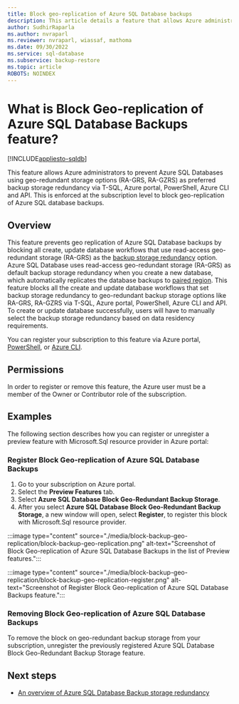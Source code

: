```yaml
---
title: Block geo-replication of Azure SQL Database backups 
description: This article details a feature that allows Azure administrators to block geo-replication of Azure SQL Databases.
author: SudhirRaparla
ms.author: nvraparl
ms.reviewer: nvraparl, wiassaf, mathoma
ms.date: 09/30/2022
ms.service: sql-database
ms.subservice: backup-restore
ms.topic: article
ROBOTS: NOINDEX
---
```


# What is Block Geo-replication of Azure SQL Database Backups feature?
[!INCLUDE[appliesto-sqldb](../includes/appliesto-sqldb.md)]

This feature allows Azure administrators to prevent Azure SQL Databases using geo-redundant storage options (RA-GRS, RA-GZRS) as preferred backup storage redundancy via T-SQL, Azure portal, PowerShell, Azure CLI and API. This is enforced at the subscription level to block geo-replication of Azure SQL database backups.

## Overview

This feature prevents geo replication of Azure SQL Database backups by blocking all create, update database workflows that use read-access geo-redundant storage (RA-GRS) as the [backup storage redundancy](automated-backups-overview.md#backup-storage-redundancy) option. Azure SQL Database uses read-access geo-redundant storage (RA-GRS) as default backup storage redundancy when you create a new database, which automatically replicates the database backups to [paired region](/azure/availability-zones/cross-region-replication-azure). This feature blocks all the create and update database workflows that set backup storage redundancy to geo-redundant backup storage options like RA-GRS, RA-GZRS via T-SQL, Azure portal, PowerShell, Azure CLI and API. To create or update database successfully, users will have to manually select the backup storage redundancy based on data residency requirements.

You can register your subscription to this feature via Azure portal, [PowerShell](/powershell/module/az.resources/register-azproviderfeature), or [Azure CLI](/cli/azure/feature#az-feature-register).

## Permissions

In order to register or remove this feature, the Azure user must be a member of the Owner or Contributor role of the subscription.

## Examples

The following section describes how you can register or unregister a preview feature with Microsoft.Sql resource provider in Azure portal: 

### Register Block Geo-replication of Azure SQL Database Backups

1. Go to your subscription on Azure portal.
2. Select the **Preview Features** tab. 
3. Select **Azure SQL Database Block Geo-Redundant Backup Storage**.
4. After you select **Azure SQL Database Block Geo-Redundant Backup Storage**, a new window will open, select **Register**, to register this block with Microsoft.Sql resource provider.

:::image type="content" source="./media/block-backup-geo-replication/block-backup-geo-replication.png" alt-text="Screenshot of Block Geo-replication of Azure SQL Database Backups in the list of Preview features.":::

:::image type="content" source="./media/block-backup-geo-replication/block-backup-geo-replication-register.png" alt-text="Screenshot of Register Block Geo-replication of Azure SQL Database Backups feature.":::


### Removing Block Geo-replication of Azure SQL Database Backups
To remove the block on geo-redundant backup storage from your subscription, unregister the previously registered Azure SQL Database Block Geo-Redundant Backup Storage feature.


## Next steps

- [An overview of Azure SQL Database Backup storage redundancy](automated-backups-overview.md#backup-storage-redundancy)
